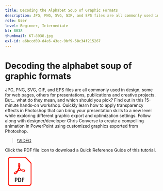 ```yaml
---
title: Decoding the Alphabet Soup of Graphic Formats
description: JPG, PNG, SVG, GIF, and EPS files are all commonly used in design, some for web pages, others for presentations, publications and creative projects. But what do they mean, and which should you pick?
role: User
level: Beginner, Intermediate
kt: 8038
thumbnail: KT-8038.jpg
exl-id: a6bccd09-d4e6-43ec-9bf9-58c34f215267
---
```

# Decoding the alphabet soup of graphic formats

JPG, PNG, SVG, GIF, and EPS files are all commonly used in design, some for web pages, others for presentations, publications and creative projects. But… what do they mean, and which should you pick? Find out in this 15-minute hands-on workshop. Quickly learn how to apply transparency effects in Photoshop that can bring your presentation skills to a new level while exploring different graphic export and optimization settings. Follow along with designer/developer Chris Converse to create a compelling animation in PowerPoint using customized graphics exported from Photoshop.

>[!VIDEO](https://video.tv.adobe.com/v/333805?hidetitle=true)

Click the PDF file icon to download a Quick Reference Guide of this tutorial.

[![PDF File Icon](../assets/acrobat_PDF_96.png)](../quick-reference/Decodingthealphabetsoupofgraphicformats.pdf)
